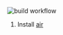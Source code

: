 ![build workflow](https://github.com/sleep2death/dream-go/actions/workflows/go.yml/badge.svg)
1.  Install [air](https://github.com/cosmtrek/air)

